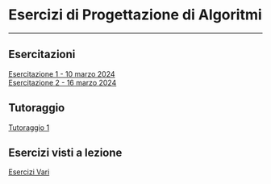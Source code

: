 # Esercizi di Progettazione di Algoritmi

---

## Esercitazioni
[Esercitazione 1 - 10 marzo 2024](https://github.com/CasuFrost/University_notes/blob/main/Secondo%20Anno/Secondo%20Semestre/Progettazione%20di%20Algoritmi/Esercizi/Esercitatore/Esercitazione%201%20-%2010%20marzo%202024.pdf) \
[Esercitazione 2 - 16 marzo 2024](https://github.com/CasuFrost/University_notes/blob/main/Secondo%20Anno/Secondo%20Semestre/Progettazione%20di%20Algoritmi/Esercizi/Esercitatore/Esercitazione%202%20-%2016%20marzo%202024.pdf)

## Tutoraggio
[Tutoraggio 1](https://github.com/CasuFrost/University_notes/blob/main/Secondo%20Anno/Secondo%20Semestre/Progettazione%20di%20Algoritmi/Esercizi/Tutoraggio/1.pdf)

## Esercizi visti a lezione
[Esercizi Vari](https://github.com/CasuFrost/University_notes/blob/main/Secondo%20Anno/Secondo%20Semestre/Progettazione%20di%20Algoritmi/Esercizi/Esercizi%20lezioni.pdf)
